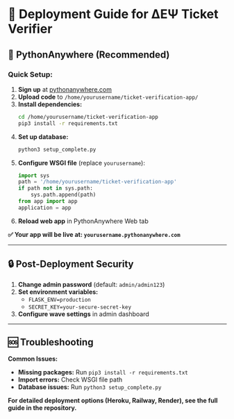 # 🚀 Deployment Guide for ΔΕΨ Ticket Verifier

## 🐍 **PythonAnywhere (Recommended)**

### **Quick Setup:**
1. **Sign up** at [pythonanywhere.com](https://www.pythonanywhere.com)
2. **Upload code** to `/home/yourusername/ticket-verification-app/`
3. **Install dependencies:**
   ```bash
   cd /home/yourusername/ticket-verification-app
   pip3 install -r requirements.txt
   ```
4. **Set up database:**
   ```bash
   python3 setup_complete.py
   ```
5. **Configure WSGI file** (replace `yourusername`):
   ```python
   import sys
   path = '/home/yourusername/ticket-verification-app'
   if path not in sys.path:
       sys.path.append(path)
   from app import app
   application = app
   ```
6. **Reload web app** in PythonAnywhere Web tab

**✅ Your app will be live at: `yourusername.pythonanywhere.com`**

---

## 🔒 **Post-Deployment Security**

1. **Change admin password** (default: `admin/admin123`)
2. **Set environment variables:**
   - `FLASK_ENV=production`
   - `SECRET_KEY=your-secure-secret-key`
3. **Configure wave settings** in admin dashboard

---

## 🆘 **Troubleshooting**

**Common Issues:**
- **Missing packages:** Run `pip3 install -r requirements.txt`
- **Import errors:** Check WSGI file path
- **Database issues:** Run `python3 setup_complete.py`

**For detailed deployment options (Heroku, Railway, Render), see the full guide in the repository.** 